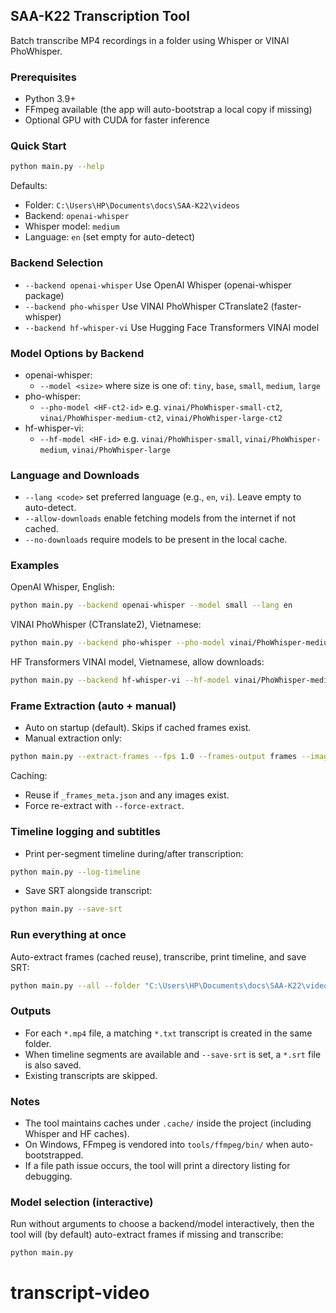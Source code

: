 ## SAA-K22 Transcription Tool

Batch transcribe MP4 recordings in a folder using Whisper or VINAI PhoWhisper.

### Prerequisites
- Python 3.9+
- FFmpeg available (the app will auto-bootstrap a local copy if missing)
- Optional GPU with CUDA for faster inference

### Quick Start
```bash
python main.py --help
```

Defaults:
- Folder: `C:\Users\HP\Documents\docs\SAA-K22\videos`
- Backend: `openai-whisper`
- Whisper model: `medium`
- Language: `en` (set empty for auto-detect)

### Backend Selection
- `--backend openai-whisper`  Use OpenAI Whisper (openai-whisper package)
- `--backend pho-whisper`     Use VINAI PhoWhisper CTranslate2 (faster-whisper)
- `--backend hf-whisper-vi`   Use Hugging Face Transformers VINAI model

### Model Options by Backend
- openai-whisper:
  - `--model <size>` where size is one of: `tiny`, `base`, `small`, `medium`, `large`
- pho-whisper:
  - `--pho-model <HF-ct2-id>` e.g. `vinai/PhoWhisper-small-ct2`, `vinai/PhoWhisper-medium-ct2`, `vinai/PhoWhisper-large-ct2`
- hf-whisper-vi:
  - `--hf-model <HF-id>` e.g. `vinai/PhoWhisper-small`, `vinai/PhoWhisper-medium`, `vinai/PhoWhisper-large`

### Language and Downloads
- `--lang <code>` set preferred language (e.g., `en`, `vi`). Leave empty to auto-detect.
- `--allow-downloads` enable fetching models from the internet if not cached.
- `--no-downloads` require models to be present in the local cache.

### Examples
OpenAI Whisper, English:
```bash
python main.py --backend openai-whisper --model small --lang en
```

VINAI PhoWhisper (CTranslate2), Vietnamese:
```bash
python main.py --backend pho-whisper --pho-model vinai/PhoWhisper-medium-ct2 --lang vi
```

HF Transformers VINAI model, Vietnamese, allow downloads:
```bash
python main.py --backend hf-whisper-vi --hf-model vinai/PhoWhisper-medium --allow-downloads --lang vi
```

### Frame Extraction (auto + manual)
- Auto on startup (default). Skips if cached frames exist.
- Manual extraction only:
```bash
python main.py --extract-frames --fps 1.0 --frames-output frames --image-format jpg --naming sequential
```
Caching:
- Reuse if `_frames_meta.json` and any images exist.
- Force re-extract with `--force-extract`.

### Timeline logging and subtitles
- Print per-segment timeline during/after transcription:
```bash
python main.py --log-timeline
```
- Save SRT alongside transcript:
```bash
python main.py --save-srt
```

### Run everything at once
Auto-extract frames (cached reuse), transcribe, print timeline, and save SRT:
```bash
python main.py --all --folder "C:\Users\HP\Documents\docs\SAA-K22\videos" --frames-output frames --fps 1.0 --image-format jpg --naming sequential --backend openai-whisper --model medium
```

### Outputs
- For each `*.mp4` file, a matching `*.txt` transcript is created in the same folder.
- When timeline segments are available and `--save-srt` is set, a `*.srt` file is also saved.
- Existing transcripts are skipped.

### Notes
- The tool maintains caches under `.cache/` inside the project (including Whisper and HF caches).
- On Windows, FFmpeg is vendored into `tools/ffmpeg/bin/` when auto-bootstrapped.
- If a file path issue occurs, the tool will print a directory listing for debugging.

### Model selection (interactive)
Run without arguments to choose a backend/model interactively, then the tool will (by default) auto-extract frames if missing and transcribe:
```bash
python main.py
```


# transcript-video
